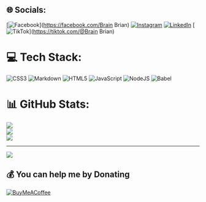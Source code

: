 
## 🌐 Socials:
[![Facebook](https://img.shields.io/badge/Facebook-%231877F2.svg?logo=Facebook&logoColor=white)](https://facebook.com/Brain Brian) [![Instagram](https://img.shields.io/badge/Instagram-%23E4405F.svg?logo=Instagram&logoColor=white)](https://instagram.com/muigai5570) [![LinkedIn](https://img.shields.io/badge/LinkedIn-%230077B5.svg?logo=linkedin&logoColor=white)](https://linkedin.com/in/muigai5570) [![TikTok](https://img.shields.io/badge/TikTok-%23000000.svg?logo=TikTok&logoColor=white)](https://tiktok.com/@Brain Brian) 

# 💻 Tech Stack:
![CSS3](https://img.shields.io/badge/css3-%231572B6.svg?style=for-the-badge&logo=css3&logoColor=white) ![Markdown](https://img.shields.io/badge/markdown-%23000000.svg?style=for-the-badge&logo=markdown&logoColor=white) ![HTML5](https://img.shields.io/badge/html5-%23E34F26.svg?style=for-the-badge&logo=html5&logoColor=white) ![JavaScript](https://img.shields.io/badge/javascript-%23323330.svg?style=for-the-badge&logo=javascript&logoColor=%23F7DF1E) ![NodeJS](https://img.shields.io/badge/node.js-6DA55F?style=for-the-badge&logo=node.js&logoColor=white) ![Babel](https://img.shields.io/badge/Babel-F9DC3e?style=for-the-badge&logo=babel&logoColor=black)
# 📊 GitHub Stats:
![](https://github-readme-stats.vercel.app/api?username=brianmuigai2-stack&theme=dark&hide_border=false&include_all_commits=false&count_private=false)<br/>
![](https://nirzak-streak-stats.vercel.app/?user=brianmuigai2-stack&theme=dark&hide_border=false)<br/>
![](https://github-readme-stats.vercel.app/api/top-langs/?username=brianmuigai2-stack&theme=dark&hide_border=false&include_all_commits=false&count_private=false&layout=compact)

---
[![](https://visitcount.itsvg.in/api?id=brianmuigai2-stack&icon=0&color=0)](https://visitcount.itsvg.in)

  ## 💰 You can help me by Donating
  [![BuyMeACoffee](https://img.shields.io/badge/Buy%20Me%20a%20Coffee-ffdd00?style=for-the-badge&logo=buy-me-a-coffee&logoColor=black)](https://buymeacoffee.com/muigai5570) 

  
<!-- Proudly created with GPRM ( https://gprm.itsvg.in ) -->
